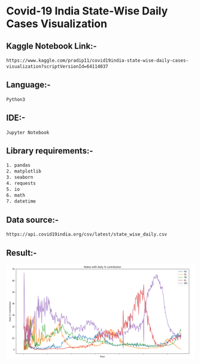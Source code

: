 # Covid-19 India State-Wise Daily Cases Visualization

## Kaggle Notebook Link:-
    https://www.kaggle.com/pradip11/covid19india-state-wise-daily-cases-visualization?scriptVersionId=64114037
    
## Language:-
    Python3

## IDE:-
    Jupyter Notebook

## Library requirements:-
    1. pandas
    2. matplotlib
    3. seaborn
    4. requests
    5. io
    6. math
    7. datetime

## Data source:- 
    https://api.covid19india.org/csv/latest/state_wise_daily.csv

## Result:-
![Result](Result.PNG)

